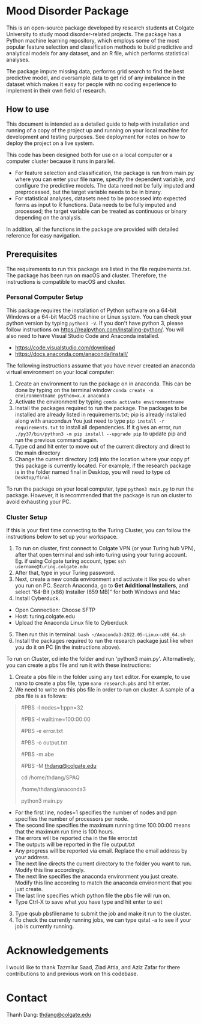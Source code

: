# Mood Disorder Package
This is an open-source package developed by research students at Colgate University to study mood disorder-related projects. The package has a Python machine learning repository, which employs some of the most popular feature selection and classification methods to build predictive and analytical models for any dataset, and an R file, which performs statistical analyses.

The package impute missing data, performs grid search to find the best predictive model, and oversample data to get rid of any imbalance in the dataset which makes it easy for people with no coding experience to implement in their own field of research.

## How to use
This document is intended as a detailed guide to help with installation and running of a copy of the project up and running on your local machine for development and testing purposes. See deployment for notes on how to deploy the project on a live system.

This code has been designed both for use on a local computer or a computer cluster because it runs in parallel. 

- For feature selection and classification, the package is run from main.py where you can enter your file name, specify the dependent variable, and configure the predictive models. The data need not be fully imputed and preprocessed, but the target variable needs to be in binary.
- For statistical analyses, datasets need to be processed into expected forms as input to R functions. Data needs to be fully imputed and processed; the target variable can be treated as continuous or binary depending on the analysis. 

In addition, all the functions in the package are provided with detailed reference for easy navigation.

## Prerequisites

The requirements to run this package are listed in the file requirements.txt.
The package has been run on macOS and cluster. Therefore, the instructions is compatible to macOS and cluster.

### Personal Computer Setup

This package requires the installation of Python software on a 64-bit Windows or a 64-bit MacOS machine or Linux system. You can check your python version
by typing `python3 -V`. If you don't have python 3, please follow instructions on https://realpython.com/installing-python/.
You will also need to have Visual Studio Code and Anaconda installed. 
- https://code.visualstudio.com/download
- https://docs.anaconda.com/anaconda/install/

The following instructions assume that you have never created an anaconda virtual environment on your local computer:
1. Create an environment to run the package on in anaconda. This can be done by typing on the terminal window `conda create -n environmentname python=x.x anaconda`
2. Activate the environment by typing `conda activate environmentname`
3. Install the packages required to run the package. The packages to be installed are already listed in requirements.txt; pip is already installed along with anaconda.n You just need to type `pip install -r requirements.txt` to install all dependencies. If it gives an error, run `./py37/bin/python3 -m pip install --upgrade pip` to update pip and run the previous command again.
4. Type cd and hit enter to move out of the current directory and direct to the main directory
5. Change the current directory (cd) into the location where your copy pf this package is currently located. For example, if the research package is in the folder named final in Desktop, you will need to type `cd Desktop/final`

To run the package on your local computer, type `python3 main.py` to run the package. However, it is recommended that the package is run on cluster to avoid exhausting your PC.

### Cluster Setup
If this is your first time connecting to the Turing Cluster, you can follow the instructions
below to set up your workspace. 

1. To run on cluster, first connect to Colgate VPN (or your Turing hub VPN), after that open terminal and ssh into turing using your turing account.
   Eg. if using Colgate turing account, type: `ssh username@turing.colgate.edu`
2. After that, type in your Turing password.
3. Next, create a new conda environment and activate it like you do when you run on PC. Search Anaconda, go to **Get Additional Installers**, and select “64-Bit (x86) Installer (659 MB)” for both Windows and Mac
4. Install Cyberduck.
- Open Connection: Choose SFTP
- Host: turing.colgate.edu
- Upload the Anaconda Linux file to Cyberduck
5. Then run this in terminal: `bash ~/Anaconda3-2022.05-Linux-x86_64.sh`
6. Install the packages required to run the research package just like when you do it on PC (in the instructions above).

To run on Cluster, cd into the folder and run 'python3 main.py'. Alternatively, you can create a pbs file and run it with these instructions:
1. Create a pbs file in the folder using any text editor. For example, to use nano to create a pbs file, type `nano research.pbs` and hit enter.
2. We need to write on this pbs file in order to run on cluster. A sample of a pbs file is as follows:
> #PBS -l nodes=1:ppn=32
> 
> #PBS -l walltime=100:00:00
> 
> #PBS -e error.txt
> 
> #PBS -o output.txt
> 
> #PBS -m abe
> 
> #PBS -M thdang@colgate.edu
> 
> cd /home/thdang/SPAQ
> 
> /home/thdang/anaconda3
> 
> python3 main.py
-  For the first line, nodes=1 specifies the number of nodes and ppn specifies the number of processors per node.
- The second line specifies the maximum running time 100:00:00 means that the maximum run time is 100 hours.
- The errors will be reported  cha in the file error.txt
- The outputs will be reported in the file output.txt
- Any progress will be reported via email. Replace the email address by your address.
- The next line directs the current directory to the folder you want to run. Modify this line accordingly.
- The next line specifies the anaconda environment you just create. Modify this line according to match the anaconda environment that you just create.
- The last line specifies which python file the pbs file will run on.
- Type Ctrl-X to save what you have type and hit enter to exit
3. Type qsub pbsfilename to submit the job and make it run to the cluster.
4. To check the currently running jobs, we can type qstat -a to see if your job is currently running.

# Acknowledgements
I would like to thank Tazmilur Saad, Ziad Attia, and Aziz Zafar for there contributions to and previous work on this codebase.

# Contact
Thanh Dang: thdang@colgate.edu
